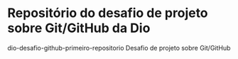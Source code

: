 # Repositório do desafio de projeto sobre Git/GitHub da Dio 
dio-desafio-github-primeiro-repositorio
Desafio de projeto sobre Git/GitHub
